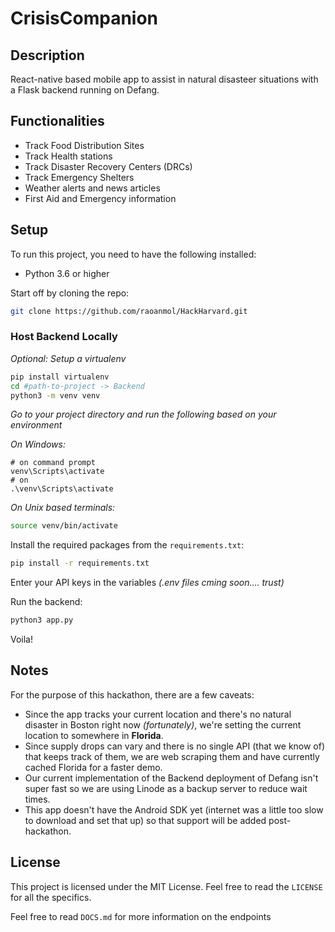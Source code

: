 # CrisisCompanion

## Description
React-native based mobile app to assist in natural disasteer situations with a Flask backend running on Defang.

## Functionalities
- Track Food Distribution Sites
- Track Health stations
- Track Disaster Recovery Centers (DRCs)
- Track Emergency Shelters
- Weather alerts and news articles
- First Aid and Emergency information

## Setup
To run this project, you need to have the following installed:
- Python 3.6 or higher

Start off by cloning the repo:
```bash
git clone https://github.com/raoanmol/HackHarvard.git
```
### Host Backend Locally
*Optional: Setup a virtualenv*
```bash
pip install virtualenv
cd #path-to-project -> Backend
python3 -m venv venv
```
*Go to your project directory and run the following based on your environment*

*On Windows:*
```shell
# on command prompt
venv\Scripts\activate
# on 
.\venv\Scripts\activate
```

*On Unix based terminals:*
```bash
source venv/bin/activate
```


Install the required packages from the `requirements.txt`:
```bash
pip install -r requirements.txt
```

Enter your API keys in the variables *(.env files cming soon.... trust)*

Run the backend:
```bash
python3 app.py
```
Voila!

## Notes
For the purpose of this hackathon, there are a few caveats:
- Since the app tracks your current location and there's no natural disaster in Boston right now *(fortunately)*, we're setting the current location to somewhere in **Florida**.
- Since supply drops can vary and there is no single API (that we know of) that keeps track of them, we are web scraping them and have currently cached Florida for a faster demo.
- Our current implementation of the Backend deployment of Defang isn't super fast so we are using Linode as a backup server to reduce wait times.
- This app doesn't have the Android SDK yet (internet was a little too slow to download and set that up) so that support will be added post-hackathon.

## License
This project is licensed under the MIT License. Feel free to read the `LICENSE` for all the specifics.

Feel free to read `DOCS.md` for more information on the endpoints